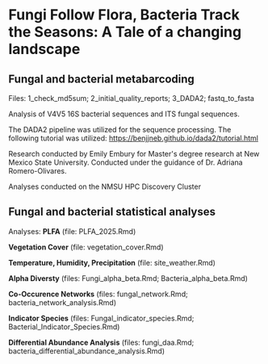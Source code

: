 # Fungi Follow Flora, Bacteria Track the Seasons: A Tale of a changing landscape

## Fungal and bacterial metabarcoding

Files: 1_check_md5sum; 2_initial_quality_reports; 3_DADA2; fastq_to_fasta

Analysis of V4V5 16S bacterial sequences and ITS fungal sequences.

The DADA2 pipeline was utilized for the sequence processing. The following tutorial was utilized: https://benjjneb.github.io/dada2/tutorial.html

Research conducted by Emily Embury for Master's degree research at New Mexico State University. Conducted under the guidance of Dr. Adriana Romero-Olivares.

Analyses conducted on the NMSU HPC Discovery Cluster

## Fungal and bacterial statistical analyses

Analyses: 
  **PLFA** (file: PLFA_2025.Rmd)
  
  **Vegetation Cover** (file: vegetation_cover.Rmd)
  
  **Temperature, Humidity, Precipitation** (file: site_weather.Rmd)
  
  **Alpha Diversty** (files: Fungi_alpha_beta.Rmd; Bacteria_alpha_beta.Rmd)
  
  **Co-Occurence Networks** (files: fungal_network.Rmd; bacteria_network_analysis.Rmd)
  
  **Indicator Species** (files: Fungal_indicator_species.Rmd; Bacterial_Indicator_Species.Rmd)
  
  **Differential Abundance Analysis** (files: fungi_daa.Rmd; bacteria_differential_abundance_analysis.Rmd)
